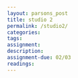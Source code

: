 ```yaml
---  
layout: parsons_post  
title: studio 2 
permalink: /studio2/  
categories:   
tags:  
assignment: 
description: 
assignment-due: 02/03
readings: 
---  
```

